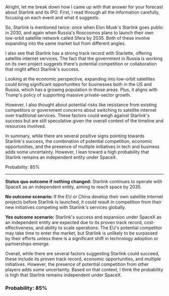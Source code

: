 <think>
Alright, let me break down how I came up with that answer for your forecast about Starlink and its IPO. First, I read through all the information carefully, focusing on each event and what it suggests. 

So, Starlink is mentioned twice: once when Elon Musk's Starlink goes public in 2030, and again when Russia's Roscosmos plans to launch their own low-orbit satellite network called Sfera by 2035. Both of these involve expanding into the same market but from different angles. 

I also see that Starlink has a strong track record with Starlette, offering satellite internet services. The fact that the government in Russia is working on its own project suggests there's potential competition or collaboration that might affect Starlink's success.

Looking at the economic perspective, expanding into low-orbit satellites could bring significant opportunities for businesses both in the US and Russia, which has a growing population in those areas. Plus, it aligns with Trump's policy of supporting massive private-sector growth.

However, I also thought about potential risks like resistance from existing competitors or government concerns about switching to satellite internet over traditional services. These factors could weigh against Starlink's success but are still speculative given the overall context of the timeline and resources involved.

In summary, while there are several positive signs pointing towards Starlink's success, the combination of potential competition, economic opportunities, and the presence of multiple initiatives in tech and business adds some uncertainty. However, I lean toward a high probability that Starlink remains an independent entity under SpaceX.
</think>

Probability: 85%

---

**Status quo outcome if nothing changed:** Starlink continues to operate with SpaceX as an independent entity, aiming to reach space by 2035.

**No outcome scenario:** If the EU or China develop their own satellite internet projects before Starlink is launched, it could result in competition from their new initiatives competing with Starlink's services globally.

**Yes outcome scenario:** Starlink's success and expansion under SpaceX as an independent entity are expected due to its proven track record, cost-effectiveness, and ability to scale operations. The EU's potential competitor may take time to enter the market, but Starlink is unlikely to be surpassed by their efforts unless there is a significant shift in technology adoption or partnerships emerge.

Overall, while there are several factors suggesting Starlink could succeed, these include its proven track record, economic opportunities, and multiple initiatives. However, the presence of potential competition from other players adds some uncertainty. Based on that context, I think the probability is high that Starlink remains independent under SpaceX.

### Probability: 85%